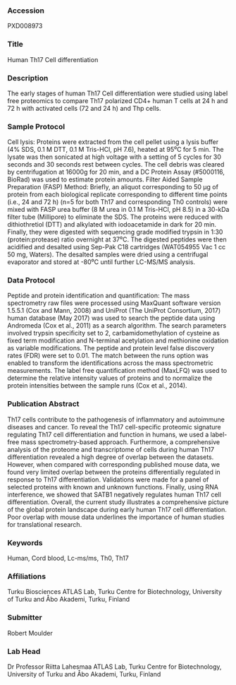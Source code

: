 ### Accession
PXD008973

### Title
Human Th17 Cell differentiation

### Description
The early stages of human Th17 Cell differentiation were studied using label free proteomics to compare Th17 polarized CD4+ human T cells at 24 h and 72 h with activated cells (72 and 24 h) and Thp cells.

### Sample Protocol
Cell lysis: Proteins were extracted from the cell pellet using a lysis buffer (4% SDS, 0.1 M DTT, 0.1 M Tris-HCl, pH 7.6), heated at 95⁰C for 5 min. The lysate was then sonicated at high voltage with a setting of 5 cycles for 30 seconds and 30 seconds rest between cycles. The cell debris was cleared by centrifugation at 16000g for 20 min, and a DC Protein Assay (#5000116, BioRad) was used to estimate protein amounts.   Filter Aided Sample Preparation (FASP) Method: Briefly, an aliquot corresponding to 50 µg of protein from each biological replicate corresponding to different time points (i.e., 24 and 72 h) (n=5 for both Th17 and corresponding Th0 controls) were mixed with FASP urea buffer (8 M urea in 0.1 M Tris-HCl, pH 8.5) in a 30-kDa filter tube (Millipore) to eliminate the SDS.  The proteins were reduced with dithiothretiol (DTT) and alkylated with iodoacetamide in dark for 20 min. Finally, they were digested with sequencing grade modified trypsin in 1:30 (protein:protease) ratio overnight at 37⁰C. The digested peptides were then acidified and desalted using Sep-Pak C18 cartridges (WAT054955 Vac 1 cc 50 mg, Waters). The desalted samples were dried using a centrifugal evaporator and stored at -80⁰C until further LC-MS/MS analysis.

### Data Protocol
Peptide and protein identification and quantification: The mass spectrometry raw files were processed using MaxQuant software version 1.5.5.1 (Cox and Mann, 2008) and UniProt (The UniProt Consortium, 2017) human database (May 2017) was used to search the peptide data using Andromeda (Cox et al., 2011) as a search algorithm. The search parameters involved trypsin specificity set to 2, carbamidomethylation of cysteine as fixed term modification and N-terminal acetylation and methionine oxidation as variable modifications. The peptide and protein level false discovery rates (FDR) were set to 0.01. The match between the runs option was enabled to transform the identifications across the mass spectrometric measurements. The label free quantification method (MaxLFQ) was used to determine the relative intensity values of proteins and to normalize the protein intensities between the sample runs (Cox et al., 2014).

### Publication Abstract
Th17 cells contribute to the pathogenesis of inflammatory and autoimmune diseases and cancer. To reveal the Th17 cell-specific proteomic signature regulating Th17 cell differentiation and function in humans, we used a label-free mass spectrometry-based approach. Furthermore, a comprehensive analysis of the proteome and transcriptome of cells during human Th17 differentiation revealed a high degree of overlap between the datasets. However, when compared with corresponding published mouse data, we found very limited overlap between the proteins differentially regulated in response to Th17 differentiation. Validations were made for a panel of selected proteins with known and unknown functions. Finally, using RNA interference, we showed that SATB1 negatively regulates human Th17 cell differentiation. Overall, the current study illustrates a comprehensive picture of the global protein landscape during early human Th17 cell differentiation. Poor overlap with mouse data underlines the importance of human studies for translational research.

### Keywords
Human, Cord blood, Lc-ms/ms, Th0, Th17

### Affiliations
Turku Biosciences
ATLAS Lab, Turku Centre for Biotechnology, University of Turku and Åbo Akademi, Turku, Finland

### Submitter
Robert Moulder

### Lab Head
Dr Professor Riitta Lahesmaa
ATLAS Lab, Turku Centre for Biotechnology, University of Turku and Åbo Akademi, Turku, Finland


